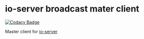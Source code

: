 # io-server broadcast mater client

[![Codacy Badge](https://api.codacy.com/project/badge/Grade/77b5ff88be1d4384a5020412044fed1f)](https://app.codacy.com/app/CaoJiayuan/io-php?utm_source=github.com&utm_medium=referral&utm_content=CaoJiayuan/io-php&utm_campaign=Badge_Grade_Settings)

Master client for [io-server](https://github.com/CaoJiayuan/io-server)
